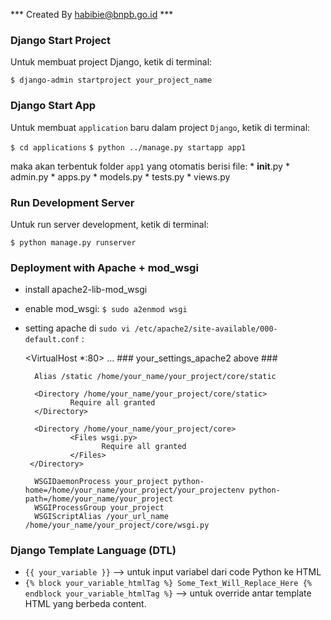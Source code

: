*** Created By habibie@bnpb.go.id ***

### Django Start Project ###

Untuk membuat project Django, ketik di terminal:

`$ django-admin startproject your_project_name`


### Django Start App ###

Untuk membuat `application` baru dalam project `Django`, ketik di terminal:

`$ cd applications`
`$ python ../manage.py startapp app1`

maka akan terbentuk folder `app1` yang otomatis berisi file:
    * __init__.py
    * admin.py
    * apps.py
    * models.py
    * tests.py
    * views.py

### Run Development Server ###

Untuk run server development, ketik di terminal:

`$ python manage.py runserver`

### Deployment with Apache + mod_wsgi ###

* install apache2-lib-mod_wsgi
* enable mod_wsgi: `$ sudo a2enmod wsgi`
* setting apache di `sudo vi /etc/apache2/site-available/000-default.conf` :
        
    <VirtualHost *:80>
        ... ### your_settings_apache2 above ###
        
        Alias /static /home/your_name/your_project/core/static
        
        <Directory /home/your_name/your_project/core/static>
                Require all granted
        </Directory>

        <Directory /home/your_name/your_project/core>
                <Files wsgi.py>
                       Require all granted
                </Files>
       </Directory>

        WSGIDaemonProcess your_project python-home=/home/your_name/your_project/your_projectenv python-path=/home/your_name/your_project
        WSGIProcessGroup your_project
        WSGIScriptAlias /your_url_name /home/your_name/your_project/core/wsgi.py
    </VirtualHost>


### Django Template Language (DTL) ###

* `{{ your_variable }}` --> untuk input variabel dari code Python ke HTML
* `{% block your_variable_htmlTag %} Some_Text_Will_Replace_Here {% endblock your_variable_htmlTag %}` --> untuk override antar template HTML yang berbeda content.